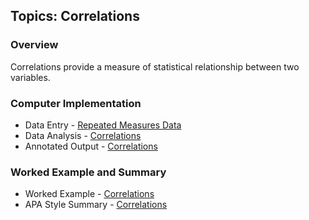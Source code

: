 ## Topics: Correlations

### Overview

Correlations provide a measure of statistical relationship between two variables.

### Computer Implementation

- Data Entry - [Repeated Measures Data](../jamovi/data-entry/repeateddata.md)
- Data Analysis - [Correlations](../jamovi/data-analysis/correlations.md)
- Annotated Output - [Correlations](../jamovi/annotated-output/correlations.md)

### Worked Example and Summary

- Worked Example - [Correlations](../Calculations/worked-examples/correlations.md)
- APA Style Summary - [Correlations](../Summaries/summarized-examples/correlations.md)
